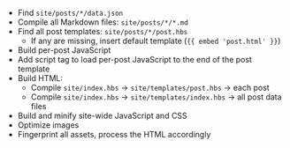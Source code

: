 - Find `site/posts/*/data.json`
- Compile all Markdown files: `site/posts/*/*.md`
- Find all post templates: `site/posts/*/post.hbs`
  - If any are missing, insert default template (`{{ embed 'post.html' }}`)
- Build per-post JavaScript
- Add script tag to load per-post JavaScript to the end of the post template
- Build HTML:
  - Compile `site/index.hbs` -> `site/templates/post.hbs` -> each post
  - Compile `site/index.hbs` -> `site/templates/index.hbs` -> all post data files
- Build and minify site-wide JavaScript and CSS
- Optimize images
- Fingerprint all assets, process the HTML accordingly
